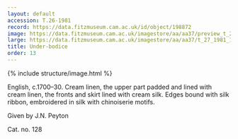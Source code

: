 ```yaml
---
layout: default
accession: T.26-1981
record: https://data.fitzmuseum.cam.ac.uk/id/object/198872
image: https://data.fitzmuseum.cam.ac.uk/imagestore/aa/aa37/preview_t_27_1981_1_201202_mfj22_dc2.jpg
large: https://data.fitzmuseum.cam.ac.uk/imagestore/aa/aa37/t_27_1981_1_201202_mfj22_dc2.jpg
title: Under-bodice
order: 13
---
```

{% include structure/image.html %}


English, c.1700–30.
Cream linen, the upper part padded and lined with cream linen, the fronts and skirt lined with cream silk. Edges bound with silk ribbon, embroidered in silk with chinoiserie motifs.

Given by J.N. Peyton

Cat. no. 128
